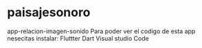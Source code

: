 # paisajesonoro
app-relacion-imagen-sonido
Para poder ver el codigo de esta app nesecitas instalar:
Fluttter
Dart
Visual studio Code
